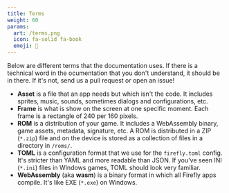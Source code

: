 ```yaml
---
title: Terms
weight: 60
params:
  art: /terms.png
  icon: fa-solid fa-book
  emoji: 📕
---
```


Below are different terms that the documentation uses. If there is a technical word in the ocumentation that you don't understand, it should be in there. If it's not, send us a pull request or open an issue!

* **Asset** is a file that an app needs but which isn't the code. It includes sprites, music, sounds, sometimes dialogs and configurations, etc.
* **Frame** is what is show on the screen at one specific moment. Each frame is a rectangle of 240 per 160 pixels.
* **ROM** is a distribution of your game. It includes a WebAssembly binary, game assets, metadata, signature, etc. A ROM is distributed in a ZIP (`*.zip`) file and on the device is stored as a collection of files in a directory in `/roms/`.
* **TOML** is a configuration format that we use for the `firefly.toml` config. It's stricter than YAML and more readable than JSON. If you've seen INI (`*.ini`) files in WIndows games, TOML should look very familiar.
* **WebAssembly** (aka **wasm**) is a binary format in which all Firefly apps compile. It's like EXE (`*.exe`) on Windows.

